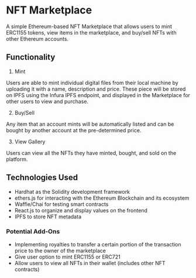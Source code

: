 # NFT Marketplace

A simple Ethereum-based NFT Marketplace that allows users to mint ERC1155 tokens, view items in the marketplace, and buy/sell NFTs with other Ethereum accounts.

## Functionality

1. Mint

Users are able to mint individual digital files from their local machine by uploading it with a name, description and price. These piece will be stored on IPFS using the Infura IPFS endpoint, and displayed in the Marketplace for other users to view and purchase.

2. Buy/Sell

Any item that an account mints will be automatically listed and can be bought by another account at the pre-determined price.

3. View Gallery

Users can view all the NFTs they have minted, bought, and sold on the platform.

## Technologies Used

-   Hardhat as the Solidity development framework
-   ethers.js for interacting with the Ethereum Blockchain and its ecosystem
-   Waffle/Chai for testing smart contracts
-   React.js to organize and display values on the frontend
-   IPFS to store NFT metadata

### Potential Add-Ons

-   Implementing royalties to transfer a certain portion of the transaction price to the owner of the marketplace
-   Give user option to mint ERC1155 or ERC721
-   Allow users to view all NFTs in their wallet (includes other NFT contracts)
